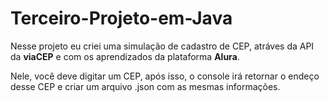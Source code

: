 # Terceiro-Projeto-em-Java

Nesse projeto eu criei uma simulação de cadastro de CEP, atráves da API da **viaCEP** e com os aprendizados da plataforma **Alura**.

Nele, você deve digitar um CEP, após isso, o console irá retornar o endeço desse CEP e criar um arquivo .json com as mesmas informações.
